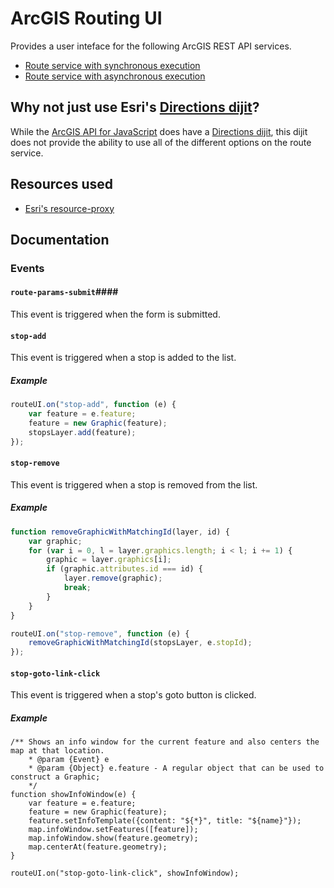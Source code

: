 ArcGIS Routing UI
=================

Provides a user inteface for the following ArcGIS REST API services.

* [Route service with synchronous execution]
* [Route service with asynchronous execution]

## Why not just use Esri's [Directions dijit]? ##

While the [ArcGIS API for JavaScript] does have a [Directions dijit], this dijit does not provide the ability to use all of the different options on the route service.

## Resources used ##
* [Esri's resource-proxy]

## Documentation ##

### Events ###

#### `route-params-submit`####

This event is triggered when the form is submitted.

#### `stop-add` ####

This event is triggered when a stop is added to the list.

##### Example #####

```javascript
routeUI.on("stop-add", function (e) {
	var feature = e.feature;
	feature = new Graphic(feature);
	stopsLayer.add(feature);
});
```

#### `stop-remove` ####

This event is triggered when a stop is removed from the list.

##### Example #####

```javascript
function removeGraphicWithMatchingId(layer, id) {
	var graphic;
	for (var i = 0, l = layer.graphics.length; i < l; i += 1) {
		graphic = layer.graphics[i];
		if (graphic.attributes.id === id) {
			layer.remove(graphic);
			break;
		}
	}
}

routeUI.on("stop-remove", function (e) {
	removeGraphicWithMatchingId(stopsLayer, e.stopId);
});
```


#### `stop-goto-link-click` ####

This event is triggered when a stop's goto button is clicked.

##### Example #####

```
/** Shows an info window for the current feature and also centers the map at that location.
	* @param {Event} e
	* @param {Object} e.feature - A regular object that can be used to construct a Graphic;
	*/
function showInfoWindow(e) {
	var feature = e.feature;
	feature = new Graphic(feature);
	feature.setInfoTemplate({content: "${*}", title: "${name}"});
	map.infoWindow.setFeatures([feature]);
	map.infoWindow.show(feature.geometry);
	map.centerAt(feature.geometry);
}

routeUI.on("stop-goto-link-click", showInfoWindow);
```


[ArcGIS API for JavaScript]:https://developers.arcgis.com/javascript/jsapi/
[Directions dijit]:https://developers.arcgis.com/javascript/jsapi/directions-amd.html
[Route service with synchronous execution]:http://resources.arcgis.com/en/help/arcgis-rest-api/index.html#/Route_service_with_synchronous_execution/02r300000036000000/
[Route service with asynchronous execution]:http://resources.arcgis.com/en/help/arcgis-rest-api/index.html#/Route_service_with_asynchronous_execution/02r300000275000000/
[Esri's resource-proxy]:https://github.com/Esri/resource-proxy